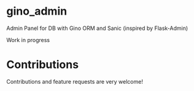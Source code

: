 # gino_admin
Admin Panel for DB with Gino ORM and Sanic (inspired by Flask-Admin)

Work in progress

# Contributions 

Contributions and feature requests are very welcome!


